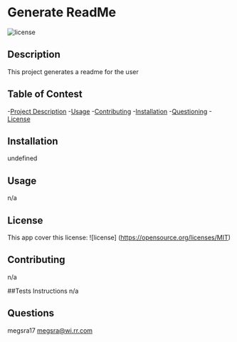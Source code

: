 # Generate ReadMe
  ![license](https://img.shields.io/badge/license-MIT-brightgreen.svg)

## Description
This project generates a readme for the user

## Table of Contest
-[Project Description](#desc)
-[Usage](#usage)
-[Contributing](#contributing)
-[Installation](#installation)
-[Questioning](#questions)
-[License](#license)

## Installation
undefined

## Usage
n/a

## License 
This app cover this license: ![license] (https://opensource.org/licenses/MIT)


## Contributing
n/a

##Tests Instructions
n/a

## Questions
megsra17
megsra@wi.rr.com